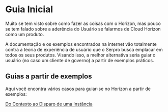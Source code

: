 # Guia Inicial

Muito se tem visto sobre como fazer as coisas com o Horizon, mas pouco se tem falado sobre a aderência do Usuário se falarmos de Cloud Horizon como um produto.

A documentação e os exemplos encontrados na internet vão totalmente contra a teoria de experiência de usuário que o Serpro busca emplacar em todos os seus produtos. Visando isso, a melhor alternativa seria guiar o usuário (no caso um cliente de governo) a partir de exemplos práticos.

## Guias a partir de exemplos

Aqui você encontra vários casos para guiar-se no Horizon a partir de exemplos:

[Do Contexto ao Disparo de uma Instância](../inicial/do-contexto-ao-disparo-de-uma-instancia.md)